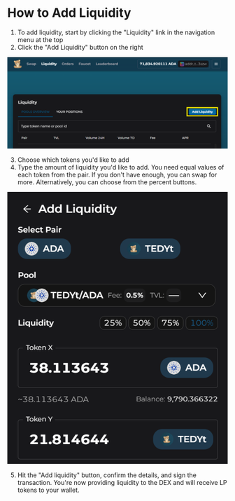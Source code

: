 # How to Add Liquidity

1. To add liquidity, start by clicking the "Liquidity" link in the navigation menu at the top
2. Click the "Add Liquidity" button on the right

![Add Liquidity](./img/Add-Liquidity.webp)

3. Choose which tokens you'd like to add
4. Type the amount of liquidity you'd like to add. You need equal values of each token from the pair. If you don't have enough, you can swap for more. Alternatively, you can choose from the percent buttons. 

![Add Liquidity](./img/Liquidity-Pair.webp)

5. Hit the "Add liquidity" button, confirm the details, and sign the transaction. You're now providing liquidity to the DEX and will receive LP tokens to your wallet. 
